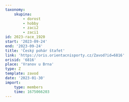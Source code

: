 ```yaml
---
taxonomy:
    skupina:
        - dorost
        - hobby
        - zaci2
        - zaci1
id: 2023-race_1920
start: '2023-09-24'
end: '2023-09-24'
title: 'Český pohár štafet'
link: 'https://oris.orientacnisporty.cz/Zavod?id=6816'
orisid: '6816'
place: 'Vranov u Brna'
type: Z
template: zavod
date: '2023-01-30'
import:
    type: members
    time: 1675066203
---
```


